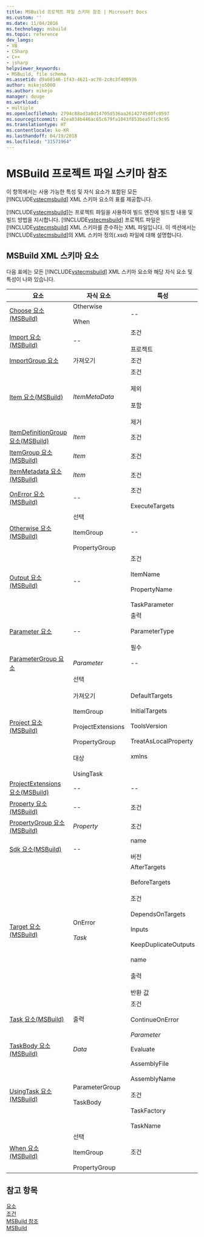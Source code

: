 ```yaml
---
title: MSBuild 프로젝트 파일 스키마 참조 | Microsoft Docs
ms.custom: ''
ms.date: 11/04/2016
ms.technology: msbuild
ms.topic: reference
dev_langs:
- VB
- CSharp
- C++
- jsharp
helpviewer_keywords:
- MSBuild, file schema
ms.assetid: d9a68146-1f43-4621-ac78-2c8c3f400936
author: mikejo5000
ms.author: mikejo
manager: douge
ms.workload:
- multiple
ms.openlocfilehash: 2794c88ad3a0d14705d536aa26142745d0fc0597
ms.sourcegitcommit: 42ea834b446ac65c679fa1043f853bea5f1c9c95
ms.translationtype: HT
ms.contentlocale: ko-KR
ms.lasthandoff: 04/19/2018
ms.locfileid: "31571964"
---
```

# <a name="msbuild-project-file-schema-reference"></a>MSBuild 프로젝트 파일 스키마 참조
이 항목에서는 사용 가능한 특성 및 자식 요소가 포함된 모든 [!INCLUDE[vstecmsbuild](../extensibility/internals/includes/vstecmsbuild_md.md)] XML 스키마 요소의 표를 제공합니다.  
  
 [!INCLUDE[vstecmsbuild](../extensibility/internals/includes/vstecmsbuild_md.md)]는 프로젝트 파일을 사용하여 빌드 엔진에 빌드할 내용 및 빌드 방법을 지시합니다. [!INCLUDE[vstecmsbuild](../extensibility/internals/includes/vstecmsbuild_md.md)] 프로젝트 파일은 [!INCLUDE[vstecmsbuild](../extensibility/internals/includes/vstecmsbuild_md.md)] XML 스키마를 준수하는 XML 파일입니다. 이 섹션에서는 [!INCLUDE[vstecmsbuild](../extensibility/internals/includes/vstecmsbuild_md.md)]의 XML 스키마 정의(.xsd) 파일에 대해 설명합니다.  
  
## <a name="msbuild-xml-schema-elements"></a>MSBuild XML 스키마 요소  
 다음 표에는 모든 [!INCLUDE[vstecmsbuild](../extensibility/internals/includes/vstecmsbuild_md.md)] XML 스키마 요소와 해당 자식 요소 및 특성이 나와 있습니다.  
  
|요소|자식 요소|특성|  
|-------------|--------------------|----------------|  
|[Choose 요소(MSBuild)](../msbuild/choose-element-msbuild.md)|Otherwise<br /><br /> When|--|  
|[Import 요소(MSBuild)](../msbuild/import-element-msbuild.md)|--|조건<br /><br /> 프로젝트|  
|[ImportGroup 요소](../msbuild/importgroup-element.md)|가져오기|조건|  
|[Item 요소(MSBuild)](../msbuild/item-element-msbuild.md)|*ItemMetaData*|조건<br /><br /> 제외<br /><br /> 포함<br /><br /> 제거|  
|[ItemDefinitionGroup 요소(MSBuild)](../msbuild/itemdefinitiongroup-element-msbuild.md)|*Item*|조건|  
|[ItemGroup 요소(MSBuild)](../msbuild/itemgroup-element-msbuild.md)|*Item*|조건|  
|[ItemMetadata 요소(MSBuild)](../msbuild/itemmetadata-element-msbuild.md)|*Item*|조건|  
|[OnError 요소(MSBuild)](../msbuild/onerror-element-msbuild.md)|--|조건<br /><br /> ExecuteTargets|  
|[Otherwise 요소(MSBuild)](../msbuild/otherwise-element-msbuild.md)|선택<br /><br /> ItemGroup<br /><br /> PropertyGroup|--|  
|[Output 요소(MSBuild)](../msbuild/output-element-msbuild.md)|--|조건<br /><br /> ItemName<br /><br /> PropertyName<br /><br /> TaskParameter|  
|[Parameter 요소](../msbuild/parameter-element.md)|--|출력<br /><br /> ParameterType<br /><br /> 필수|  
|[ParameterGroup 요소](../msbuild/parametergroup-element.md)|*Parameter*|--|  
|[Project 요소(MSBuild)](../msbuild/project-element-msbuild.md)|선택<br /><br /> 가져오기<br /><br /> ItemGroup<br /><br /> ProjectExtensions<br /><br /> PropertyGroup<br /><br /> 대상<br /><br /> UsingTask|DefaultTargets<br /><br /> InitialTargets<br /><br /> ToolsVersion<br /><br /> TreatAsLocalProperty<br /><br /> xmlns|  
|[ProjectExtensions 요소(MSBuild)](../msbuild/projectextensions-element-msbuild.md)|--|--|  
|[Property 요소(MSBuild)](../msbuild/property-element-msbuild.md)|--|조건|  
|[PropertyGroup 요소(MSBuild)](../msbuild/propertygroup-element-msbuild.md)|*Property*|조건|  
|[Sdk 요소(MSBuild)](../msbuild/sdk-element-msbuild.md)|--|name<br /><br /> 버전|  
|[Target 요소(MSBuild)](../msbuild/target-element-msbuild.md)|OnError<br /><br /> *Task*|AfterTargets<br /><br /> BeforeTargets<br /><br /> 조건<br /><br /> DependsOnTargets<br /><br /> Inputs<br /><br /> KeepDuplicateOutputs<br /><br /> name<br /><br /> 출력<br /><br /> 반환 값|  
|[Task 요소(MSBuild)](../msbuild/task-element-msbuild.md)|출력|조건<br /><br /> ContinueOnError<br /><br /> *Parameter*|  
|[TaskBody 요소(MSBuild)](../msbuild/taskbody-element-msbuild.md)|*Data*|Evaluate|  
|[UsingTask 요소(MSBuild)](../msbuild/usingtask-element-msbuild.md)|ParameterGroup<br /><br /> TaskBody|AssemblyFile<br /><br /> AssemblyName<br /><br /> 조건<br /><br /> TaskFactory<br /><br /> TaskName|  
|[When 요소(MSBuild)](../msbuild/when-element-msbuild.md)|선택<br /><br /> ItemGroup<br /><br /> PropertyGroup|조건|  
  
## <a name="see-also"></a>참고 항목  
 [요소](../msbuild/msbuild-task-reference.md)   
 [조건](../msbuild/msbuild-conditions.md)   
 [MSBuild 참조](../msbuild/msbuild-reference.md)  
 [MSBuild](../msbuild/msbuild.md)
